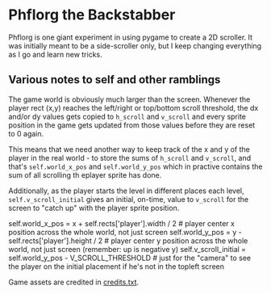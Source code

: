 # Phflorg the Backstabber

Phflorg is one giant experiment in using pygame to create a 2D scroller. It was initially meant to be a side-scroller only, but I keep changing everything as I go and learn new tricks. 

## Various notes to self and other ramblings
The game world is obviously much larger than the screen. Whenever the player rect (x,y) reaches the left/right or top/bottom scroll threshold, the dx and/or dy values gets copied to `h_scroll` and `v_scroll` and every sprite position in the game gets updated from those values before they are reset to 0 again. 

This means that we need another way to keep track of the x and y of the player in the real world - to store the sums of `h_scroll` and `v_scroll`, and that's `self.world_x_pos` and `self.world_y_pos` which in practive contains the sum of all scrolling th eplayer sprite has done.

Additionally, as the player starts the level in different places each level, `self.v_scroll_initial` gives an initial, on-time, value to `v_scroll` for the screen to "catch up" with the player sprite position. 


self.world_x_pos = x + self.rects['player'].width / 2 # player center x position across the whole world, not just screen
        self.world_y_pos = y - self.rects['player'].height / 2 # player center y position across the whole world, not just screen (remember: up is negative y)
        self.v_scroll_initial = self.world_y_pos - V_SCROLL_THRESHOLD # just for the "camera" to see the player on the initial placement if he's not in the topleft screen


Game assets are credited in [credits.txt](credits.txt).



